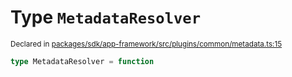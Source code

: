 # Type `MetadataResolver`
<sub>Declared in [packages/sdk/app-framework/src/plugins/common/metadata.ts:15](https://github.com/dxos/dxos/blob/f2f84db18/packages/sdk/app-framework/src/plugins/common/metadata.ts#L15)</sub>




```ts
type MetadataResolver = function
```
